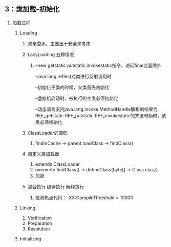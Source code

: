## 3：类加载-初始化

1. 加载过程
   1. Loading
      
      1. 双亲委派，主要出于安全来考虑
      
      2. LazyLoading 五种情况
      
         1. –new getstatic putstatic invokestatic指令，访问final变量除外
      
            –java.lang.reflect对类进行反射调用时
      
            –初始化子类的时候，父类首先初始化
      
            –虚拟机启动时，被执行的主类必须初始化
      
            –动态语言支持java.lang.invoke.MethodHandle解析的结果为REF_getstatic REF_putstatic REF_invokestatic的方法句柄时，该类必须初始化
      
      3. ClassLoader的源码
      
         1. findInCache -> parent.loadClass -> findClass()
      
      4. 自定义类加载器
      
         1. extends ClassLoader
         2. overwrite findClass() -> defineClass(byte[] -> Class clazz)
         3. 加密
      
      5. 混合执行 编译执行 解释执行
      
         1. 检测热点代码：-XX:CompileThreshold = 10000
   2. Linking 
      1. Verification
      2. Preparation
      3. Resolution
   3. Initializing